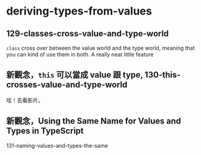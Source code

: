 # deriving-types-from-values
## 129-classes-cross-value-and-type-world
`class` cross over between the value world and the type world,
meaning that you can kind of use them in both. A really neat little feature



## 新觀念，`this` 可以當成 value 跟 type, 130-this-crosses-value-and-type-world
哇！去看影片。

## 新觀念，Using the Same Name for Values and Types in TypeScript
131-naming-values-and-types-the-same

